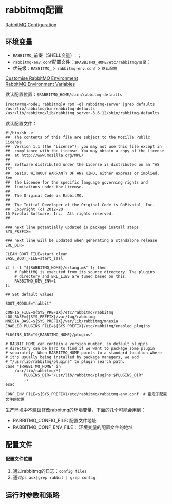 # rabbitmq配置

[RabbitMQ Configuration](https://www.rabbitmq.com/configure.html)  

## 环境变量
- `RABBITMQ_`前缀（SHELL变量）: ；
- `rabbitmq-env.conf`配置文件：`$RABBITMQ_HOME/etc/rabbitmq/目录`；
- 优先级：`RABBITMQ_` > `rabbitmq-env.conf` > `默认配置`

[Customise RabbitMQ Environment](https://www.rabbitmq.com/configure.html#customise-environment)     
[RabbitMQ Environment Variables](https://www.rabbitmq.com/configure.html#define-environment-variables)    

默认配置位置：`$RABBITMQ_HOME/sbin/rabbitmq-defaults`
```
[root@rmq-node1 rabbitmq]# rpm -ql rabbitmq-server |grep defaults
/usr/lib/rabbitmq/bin/rabbitmq-defaults
/usr/lib/rabbitmq/lib/rabbitmq_server-3.6.12/sbin/rabbitmq-defaults
```
默认配置文件：
```
#!/bin/sh -e
##  The contents of this file are subject to the Mozilla Public License
##  Version 1.1 (the "License"); you may not use this file except in
##  compliance with the License. You may obtain a copy of the License
##  at http://www.mozilla.org/MPL/
##
##  Software distributed under the License is distributed on an "AS IS"
##  basis, WITHOUT WARRANTY OF ANY KIND, either express or implied. See
##  the License for the specific language governing rights and
##  limitations under the License.
##
##  The Original Code is RabbitMQ.
##
##  The Initial Developer of the Original Code is GoPivotal, Inc.
##  Copyright (c) 2012-20
15 Pivotal Software, Inc.  All rights reserved.
##

### next line potentially updated in package install steps
SYS_PREFIX=

### next line will be updated when generating a standalone release
ERL_DIR=

CLEAN_BOOT_FILE=start_clean
SASL_BOOT_FILE=start_sasl

if [ -f "${RABBITMQ_HOME}/erlang.mk" ]; then
    # RabbitMQ is executed from its source directory. The plugins
    # directory and ERL_LIBS are tuned based on this.
    RABBITMQ_DEV_ENV=1
fi

## Set default values

BOOT_MODULE="rabbit"

CONFIG_FILE=${SYS_PREFIX}/etc/rabbitmq/rabbitmq
LOG_BASE=${SYS_PREFIX}/var/log/rabbitmq
MNESIA_BASE=${SYS_PREFIX}/var/lib/rabbitmq/mnesia
ENABLED_PLUGINS_FILE=${SYS_PREFIX}/etc/rabbitmq/enabled_plugins

PLUGINS_DIR="${RABBITMQ_HOME}/plugins"

# RABBIT_HOME can contain a version number, so default plugins
# directory can be hard to find if we want to package some plugin
# separately. When RABBITMQ_HOME points to a standard location where
# it's usually being installed by package managers, we add
# "/usr/lib/rabbitmq/plugins" to plugin search path.
case "$RABBITMQ_HOME" in
    /usr/lib/rabbitmq/*)
        PLUGINS_DIR="/usr/lib/rabbitmq/plugins:$PLUGINS_DIR"
        ;;
esac

CONF_ENV_FILE=${SYS_PREFIX}/etc/rabbitmq/rabbitmq-env.conf  # 指定了配置文件的位置

```

生产环境中不建议修改rabbitmq的环境变量，下面的几个可能会用到：
- RABBITMQ_CONFIG_FILE: 配置文件地址
- RABBITMQ_CONF_ENV_FILE： 环境变量的配置文件的地址


## 配置文件
#### 配置文件位置
1. 通过rabbitmq的日志：`config files`
2. 通过`ps aux|grep rabbit | grep config`





## 运行时参数和策略
